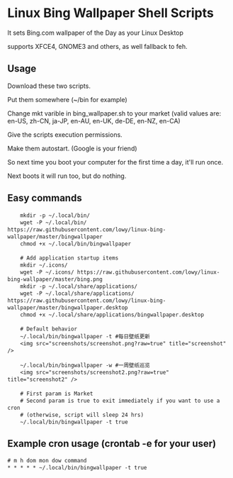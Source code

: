 # Linux Bing Wallpaper Shell Scripts

It sets Bing.com wallpaper of the Day as your Linux Desktop

supports XFCE4, GNOME3 and others, as well fallback to feh.

## Usage

Download these two scripts.

Put them somewhere (~/bin for example)

Change mkt varible in bing_wallpaper.sh to your market (valid values are: en-US, zh-CN, ja-JP, en-AU, en-UK, de-DE, en-NZ, en-CA)

Give the scripts execution permissions.

Make them autostart. (Google is your friend)

So next time you boot your computer for the first time a day, it'll run once.

Next boots it will run too, but do nothing.

## Easy commands

        mkdir -p ~/.local/bin/
        wget -P ~/.local/bin/ https://raw.githubusercontent.com/lowy/linux-bing-wallpaper/master/bingwallpaper 
        chmod +x ~/.local/bin/bingwallpaper
        
        # Add application startup items
        mkdir ~/.icons/
        wget -P ~/.icons/ https://raw.githubusercontent.com/lowy/linux-bing-wallpaper/master/bing.png
        mkdir -p ~/.local/share/applications/
        wget -P ~/.local/share/applications/ https://raw.githubusercontent.com/lowy/linux-bing-wallpaper/master/bingwallpaper.desktop 
        chmod +x ~/.local/share/applications/bingwallpaper.desktop
        
        # Default behavior
        ~/.local/bin/bingwallpaper -t #每日壁纸更新
		<img src="screenshots/screenshot.png?raw=true" title="screenshot" />

		~/.local/bin/bingwallpaper -w #一周壁纸巡览
		<img src="screenshots/screenshot2.png?raw=true" title="screenshot2" />

        # First param is Market
        # Second param is true to exit immediately if you want to use a cron
        # (otherwise, script will sleep 24 hrs)
        ~/.local/bin/bingwallpaper -t true

## Example cron usage (crontab -e for your user)
```
# m h dom mon dow command
* * * * * ~/.local/bin/bingwallpaper -t true
```
